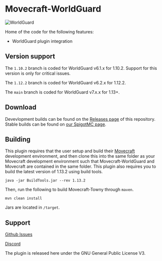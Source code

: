 # Movecraft-WorldGuard
![WorldGuard](https://github.com/APDevTeam/Movecraft-WorldGuard/actions/workflows/maven.yml/badge.svg)

Home of the code for the following features:
 - WorldGuard plugin integration

## Version support
The `1.10.2` branch is coded for WorldGuard v6.1.x for 1.10.2.  Support for this version is only for critical issues.

The `1.12.2` branch is coded for WorldGuard v6.2.x for 1.12.2.

The `main` branch is coded for WorldGuard v7.x.x for 1.13+.

## Download

Devevlopment builds can be found on the [Releases page](https://github.com/APDevTeam/Movecraft-WorldGuard) of this repository.  Stable builds can be found on [our SpigotMC page](TBD).

## Building
This plugin requires that the user setup and build their [Movecraft](https://github.com/APDevTeam/Movecraft) development environment, and then clone this into the same folder as your Movecraft development environment such that Movecraft-WorldGuard and Movecraft are contained in the same folder.  This plugin also requires you to build the latest version of 1.13.2 using build tools.

```
java -jar BuildTools.jar --rev 1.13.2
```

Then, run the following to build Movecraft-Towny through `maven`.
```
mvn clean install
```
Jars are located in `/target`.


## Support
[Github Issues](https://github.com/APDevTeam/Movecraft-WorldGuard/issues)

[Discord](http://bit.ly/JoinAP-Dev)

The plugin is released here under the GNU General Public License V3. 
